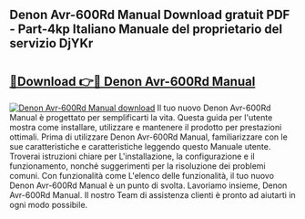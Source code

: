 ## Denon Avr-600Rd Manual Download gratuit PDF - Part-4kp Italiano Manuale del proprietario del servizio DjYKr

# <h2><a href="http://dfh3sc.blite.top/?on=Denon+Avr-600Rd+Manual">🔗Download 👉🔴 Denon Avr-600Rd Manual</a></h2>

[![Denon Avr-600Rd Manual download](https://i.imgur.com/lujVjoI.png)](http://dfh3sc.blite.top/?on=Denon+Avr-600Rd+Manual)
Il tuo nuovo Denon Avr-600Rd Manual è progettato per semplificarti la vita. Questa guida per l'utente mostra come installare, utilizzare e mantenere il prodotto per prestazioni ottimali. Prima di utilizzare Denon Avr-600Rd Manual, familiarizzare con le sue caratteristiche e caratteristiche leggendo questo Manuale utente. Troverai istruzioni chiare per L'installazione, la configurazione e il funzionamento, nonché suggerimenti per la risoluzione dei problemi comuni. Con funzionalità come L'elenco delle funzionalità, il tuo nuovo Denon Avr-600Rd Manual è un punto di svolta. Lavoriamo insieme, Denon Avr-600Rd Manual. Il nostro Team di assistenza clienti è pronto ad aiutarti in ogni modo possibile.
